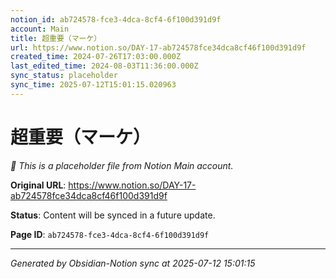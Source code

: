 ```yaml
---
notion_id: ab724578-fce3-4dca-8cf4-6f100d391d9f
account: Main
title: 超重要（マーケ）
url: https://www.notion.so/DAY-17-ab724578fce34dca8cf46f100d391d9f
created_time: 2024-07-26T17:03:00.000Z
last_edited_time: 2024-08-03T11:36:00.000Z
sync_status: placeholder
sync_time: 2025-07-12T15:01:15.020963
---
```


# 超重要（マーケ）

*🔄 This is a placeholder file from Notion Main account.*

**Original URL**: https://www.notion.so/DAY-17-ab724578fce34dca8cf46f100d391d9f

**Status**: Content will be synced in a future update.

**Page ID**: `ab724578-fce3-4dca-8cf4-6f100d391d9f`

---

*Generated by Obsidian-Notion sync at 2025-07-12 15:01:15*
